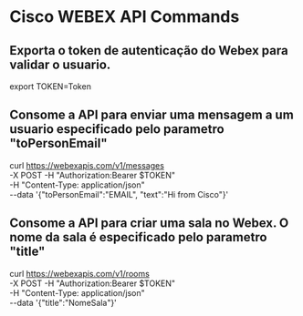 # Cisco WEBEX API Commands


## Exporta o token de autenticação do Webex para validar o usuario.
export TOKEN=Token 

## Consome a API para enviar uma mensagem a um usuario especificado pelo parametro "toPersonEmail"
curl https://webexapis.com/v1/messages \
 -X POST -H "Authorization:Bearer $TOKEN" \
 -H "Content-Type: application/json" \
 --data '{"toPersonEmail":"EMAIL", "text":"Hi from Cisco"}'

## Consome a API para criar uma sala no Webex. O nome da sala é especificado pelo parametro "title"
 curl https://webexapis.com/v1/rooms \
 -X POST -H "Authorization:Bearer $TOKEN" \
 -H "Content-Type: application/json" \
 --data '{"title":"NomeSala"}'

